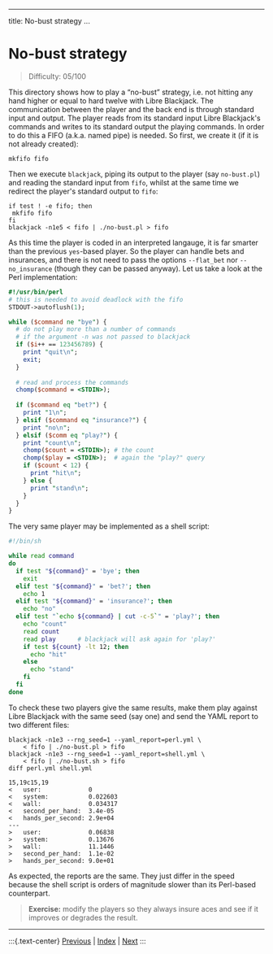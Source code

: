 
---
title: No-bust strategy
...

# No-bust strategy

> Difficulty: 05/100

This directory shows how to play a “no-bust” strategy, i.e. not hitting any hand higher or equal to hard twelve with Libre Blackjack. The communication between the player and the back end is through standard input and output. The player reads from its standard input Libre Blackjack's commands and writes to its standard output the playing commands. In order to do this a FIFO (a.k.a. named pipe) is needed. So first, we create it (if it is not already created):

```terminal
mkfifo fifo
```

Then we execute `blackjack`, piping its output to the player (say `no-bust.pl`) and reading the standard input from `fifo`, whilst at the same time we redirect the player's standard output to `fifo`:

```terminal
if test ! -e fifo; then
 mkfifo fifo
fi
blackjack -n1e5 < fifo | ./no-bust.pl > fifo
```

As this time the player is coded in an interpreted langauge, it is far smarter than the previous `yes`-based player. So the player can handle bets and insurances, and there is not need to pass the options `--flat_bet` nor `--no_insurance` (though they can be passed anyway). Let us take a look at the Perl implementation:

```perl
#!/usr/bin/perl
# this is needed to avoid deadlock with the fifo
STDOUT->autoflush(1);

while ($command ne "bye") {
  # do not play more than a number of commands
  # if the argument -n was not passed to blackjack
  if ($i++ == 123456789) {
    print "quit\n";
    exit;
  }
  
  # read and process the commands
  chomp($command = <STDIN>);
  
  if ($command eq "bet?") {
    print "1\n";
  } elsif ($command eq "insurance?") {
    print "no\n";
  } elsif ($comm eq "play?") {
    print "count\n";
    chomp($count = <STDIN>); # the count
    chomp($play = <STDIN>);  # again the "play?" query
    if ($count < 12) {
      print "hit\n";
    } else {
      print "stand\n";
    }
  }
}
```

The very same player may be implemented as a shell script:

```bash
#!/bin/sh

while read command
do
  if test "${command}" = 'bye'; then
    exit
  elif test "${command}" = 'bet?'; then
    echo 1  
  elif test "${command}" = 'insurance?'; then
    echo "no"
  elif test "`echo ${command} | cut -c-5`" = 'play?'; then
    echo "count"
    read count
    read play      # blackjack will ask again for 'play?'
    if test ${count} -lt 12; then
      echo "hit"
    else
      echo "stand"
    fi
  fi
done
```

To check these two players give the same results, make them play against Libre Blackjack with the same seed (say one) and send the YAML report to two different files:

```terminal
blackjack -n1e3 --rng_seed=1 --yaml_report=perl.yml \
    < fifo | ./no-bust.pl > fifo
blackjack -n1e3 --rng_seed=1 --yaml_report=shell.yml \
    < fifo | ./no-bust.sh > fifo
diff perl.yml shell.yml 

15,19c15,19
<   user:             0
<   system:           0.022603
<   wall:             0.034317
<   second_per_hand:  3.4e-05
<   hands_per_second: 2.9e+04
---
>   user:             0.06838
>   system:           0.13676
>   wall:             11.1446
>   second_per_hand:  1.1e-02
>   hands_per_second: 9.0e+01
```

As expected, the reports are the same. They just differ in the speed because the shell script is orders of magnitude slower than its Perl-based counterpart. 

> **Exercise:** modify the players so they always insure aces and see if it improves or degrades the result.


-------
:::{.text-center}
[Previous](../02-always-stand) | [Index](../) | [Next](../08-mimic-the-dealer)
:::

